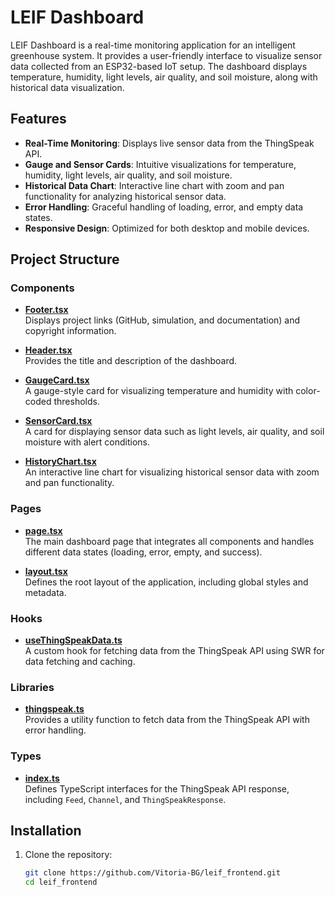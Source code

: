 # LEIF Dashboard

LEIF Dashboard is a real-time monitoring application for an intelligent greenhouse system. It provides a user-friendly interface to visualize sensor data collected from an ESP32-based IoT setup. The dashboard displays temperature, humidity, light levels, air quality, and soil moisture, along with historical data visualization.

## Features

- **Real-Time Monitoring**: Displays live sensor data from the ThingSpeak API.
- **Gauge and Sensor Cards**: Intuitive visualizations for temperature, humidity, light levels, air quality, and soil moisture.
- **Historical Data Chart**: Interactive line chart with zoom and pan functionality for analyzing historical sensor data.
- **Error Handling**: Graceful handling of loading, error, and empty data states.
- **Responsive Design**: Optimized for both desktop and mobile devices.

## Project Structure

### Components

- **[Footer.tsx](src/components/dashboard/Footer.tsx)**  
  Displays project links (GitHub, simulation, and documentation) and copyright information.

- **[Header.tsx](src/components/dashboard/Header.tsx)**  
  Provides the title and description of the dashboard.

- **[GaugeCard.tsx](src/components/dashboard/GaugeCard.tsx)**  
  A gauge-style card for visualizing temperature and humidity with color-coded thresholds.

- **[SensorCard.tsx](src/components/dashboard/SensorCard.tsx)**  
  A card for displaying sensor data such as light levels, air quality, and soil moisture with alert conditions.

- **[HistoryChart.tsx](src/components/dashboard/HistoryChart.tsx)**  
  An interactive line chart for visualizing historical sensor data with zoom and pan functionality.

### Pages

- **[page.tsx](src/app/page.tsx)**  
  The main dashboard page that integrates all components and handles different data states (loading, error, empty, and success).

- **[layout.tsx](src/app/layout.tsx)**  
  Defines the root layout of the application, including global styles and metadata.

### Hooks

- **[useThingSpeakData.ts](src/hooks/useThingSpeakData.ts)**  
  A custom hook for fetching data from the ThingSpeak API using SWR for data fetching and caching.

### Libraries

- **[thingspeak.ts](src/lib/thingspeak.ts)**  
  Provides a utility function to fetch data from the ThingSpeak API with error handling.

### Types

- **[index.ts](src/types/index.ts)**  
  Defines TypeScript interfaces for the ThingSpeak API response, including `Feed`, `Channel`, and `ThingSpeakResponse`.

## Installation

1. Clone the repository:
   ```bash
   git clone https://github.com/Vitoria-BG/leif_frontend.git
   cd leif_frontend